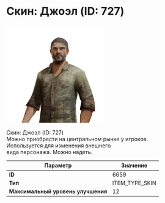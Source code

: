# Скин: Джоэл (ID: 727)

![Item Image](../img/6659.webp?raw=true)

Скин: Джоэл (ID: 727)<br>Можно приобрести на центральном рынке у игроков.<br>Используется для изменения внешнего<br>вида персонажа. Можно надеть.


| Параметр | Значение |
|----------|----------|
| **ID** | 6659 |
| **Тип** | ITEM_TYPE_SKIN |
| **Максимальный уровень улучшения** | 12 |

